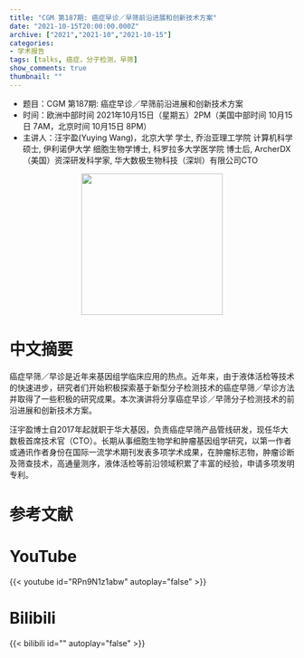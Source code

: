 ```yaml
---
title: "CGM 第187期: 癌症早诊／早筛前沿进展和创新技术方案"
date: "2021-10-15T20:00:00.000Z"
archive: ["2021","2021-10","2021-10-15"]
categories:
- 学术报告
tags: [talks, 癌症，分子检测，早筛]
show_comments: true
thumbnail: ""
---
```


- 题目：CGM 第187期: 癌症早诊／早筛前沿进展和创新技术方案
- 时间：欧洲中部时间 2021年10月15日（星期五）2PM（美国中部时间 10月15日 7AM，北京时间 10月15日 8PM）
- 主讲人：汪宇盈(Yuying Wang)，北京大学 学士, 乔治亚理工学院 计算机科学硕士, 伊利诺伊大学 细胞生物学博士, 科罗拉多大学医学院 博士后, ArcherDX（美国）资深研发科学家, 华大数极生物科技（深圳）有限公司CTO
<div align="center">
<img src="https://i.ibb.co/mJB8Z2V/EU16-wang.jpg" height=250>
</div>

# 中文摘要

癌症早筛／早诊是近年来基因组学临床应用的热点。近年来，由于液体活检等技术的快速进步，研究者们开始积极探索基于新型分子检测技术的癌症早筛／早诊方法并取得了一些积极的研究成果。本次演讲将分享癌症早诊／早筛分子检测技术的前沿进展和创新技术方案。

汪宇盈博士自2017年起就职于华大基因，负责癌症早筛产品管线研发，现任华大数极首席技术官（CTO）。长期从事细胞生物学和肿瘤基因组学研究，以第一作者或通讯作者身份在国际一流学术期刊发表多项学术成果，在肿瘤标志物，肿瘤诊断及筛查技术，高通量测序，液体活检等前沿领域积累了丰富的经验，申请多项发明专利。


# 参考文献


# YouTube

{{< youtube id="RPn9N1z1abw" autoplay="false" >}}

# Bilibili

{{< bilibili id="" autoplay="false" >}}
